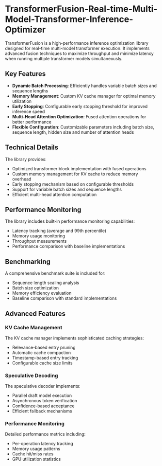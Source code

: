 # TransformerFusion-Real-time-Multi-Model-Transformer-Inference-Optimizer
TransformerFusion is a high-performance inference optimization library designed for real-time multi-model transformer execution. It implements advanced fusion techniques to maximize throughput and minimize latency when running multiple transformer models simultaneously.

## Key Features

- **Dynamic Batch Processing**: Efficiently handles variable batch sizes and sequence lengths
- **Memory Management**: Custom KV cache manager for optimal memory utilization
- **Early Stopping**: Configurable early stopping threshold for improved inference speed
- **Multi-Head Attention Optimization**: Fused attention operations for better performance
- **Flexible Configuration**: Customizable parameters including batch size, sequence length, hidden size and number of attention heads

## Technical Details

The library provides:

- Optimized transformer block implementation with fused operations
- Custom memory management for KV cache to reduce memory overhead
- Early stopping mechanism based on configurable thresholds
- Support for variable batch sizes and sequence lengths
- Efficient multi-head attention computation

## Performance Monitoring

The library includes built-in performance monitoring capabilities:
- Latency tracking (average and 99th percentile)
- Memory usage monitoring
- Throughput measurements
- Performance comparison with baseline implementations

## Benchmarking

A comprehensive benchmark suite is included for:
- Sequence length scaling analysis
- Batch size optimization
- Memory efficiency evaluation
- Baseline comparison with standard implementations

## Advanced Features

### KV Cache Management
The KV cache manager implements sophisticated caching strategies:
- Relevance-based entry pruning
- Automatic cache compaction
- Timestamp-based entry tracking
- Configurable cache size limits

### Speculative Decoding
The speculative decoder implements:
- Parallel draft model execution
- Asynchronous token verification
- Confidence-based acceptance
- Efficient fallback mechanisms

### Performance Monitoring
Detailed performance metrics including:
- Per-operation latency tracking
- Memory usage patterns
- Cache hit/miss rates
- GPU utilization statistics


